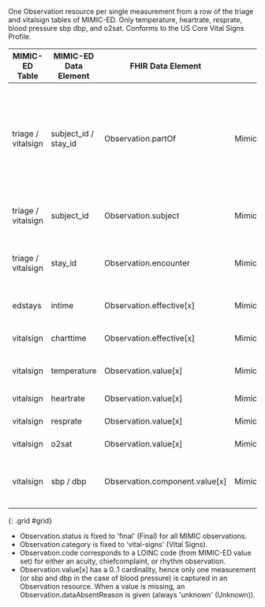 One Observation resource per single measurement from a row of the triage and vitalsign tables of MIMIC-ED. Only temperature, heartrate, resprate, blood pressure sbp dbp, and o2sat. Conforms to the US Core Vital Signs Profile.

|MIMIC-ED Table|MIMIC-ED Data Element|FHIR Data Element|FHIR Profile|Notes| 
|---|---|---|---|---|
|triage / vitalsign|subject_id / stay_id|Observation.partOf|MimicObservationVitalSigns|Links to a MimicProcedureED whose subject (MimicPatient) and context (MimicEncounter) identifiers correspond with subject_id and stay_id, respectively.|
|triage / vitalsign|subject_id|Observation.subject|MimicObservationVitalSigns|Links to a MimicPatient with corresponding identifier.|
|triage / vitalsign|stay_id|Observation.encounter|MimicObservationVitalSigns|Links to a MimicEncounter with corresponding identifier.|
|edstays|intime|Observation.effective[x]|MimicObservationVitalSigns|Only for values from the triage table.|
|vitalsign|charttime|Observation.effective[x]|MimicObservationVitalSigns|Only for values from the vitalsign table.|
|vitalsign|temperature|Observation.value[x]|MimicObservationVitalSigns|If Observation captures temperature.|
|vitalsign|heartrate|Observation.value[x]|MimicObservationVitalSigns|If Observation captures heartrate.|
|vitalsign|resprate|Observation.value[x]|MimicObservationVitalSigns|If Observation captures resprate.|
|vitalsign|o2sat|Observation.value[x]|MimicObservationVitalSigns|If Observation captures o2sat.|
|vitalsign|sbp / dbp|Observation.component.value[x]|MimicObservationVitalSigns|If Observation captures blood pressure (component for sbp and dbp).|
{: .grid #grid}

* Observation.status is fixed to 'final' (Final) for all MIMIC observations.
* Observation.category is fixed to 'vital-signs' (Vital Signs).
* Observation.code corresponds to a LOINC code (from MIMIC-ED value set) for either an acuity, chiefcomplaint, or rhythm observation.
* Observation.value[x] has a 0..1 cardinality, hence only one measurement (or sbp and dbp in the case of blood pressure) is captured in an Observation resource. When a value is missing, an Observation.dataAbsentReason is given (always 'unknown' (Unknown)).